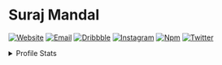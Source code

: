 # Suraj Mandal

[![Website](https://img.shields.io/badge/website-01295c?style=for-the-badge&logo=About.me&logoColor=white)](https://surajmandal.in)
[![Email](https://img.shields.io/badge/email-2d1f3c?style=for-the-badge&logo=About.me&logoColor=white)](https://img.shields.io/badge/email-%E2%9C%89%EF%B8%8F-blue)
[![Dribbble](https://img.shields.io/badge/Dribbble-EA4C89?style=for-the-badge&logo=dribbble&logoColor=white)](https://img.shields.io/badge/dribbble-4-pink)
[![Instagram](	https://img.shields.io/badge/Instagram-E4405F?style=for-the-badge&logo=instagram&logoColor=white)](https://img.shields.io/badge/instagram-%F0%9F%91%8D-fd1d1d)
[![Npm](https://img.shields.io/badge/npm-CB3837?style=for-the-badge&logo=npm&logoColor=white)](https://img.shields.io/badge/npm-1%20pkg-green)
[![Twitter](https://img.shields.io/badge/Twitter-1DA1F2?style=for-the-badge&logo=twitter&logoColor=white)](https://img.shields.io/twitter/url?style=social&url=https%3A%2F%2Ftwitter.com%2Fsurajmandalcell)

<details close>
  <summary>Profile Stats</summary>
  <p align="left">
    <img src="https://firebasestorage.googleapis.com/v0/b/suraj-personal.appspot.com/o/gh%2Fstreak-image.svg?alt=media&token=3842b9a7-6e85-491d-99ca-e526accd3dd2" width="49.5%">
    &nbsp; &nbsp;
    <img src="https://firebasestorage.googleapis.com/v0/b/suraj-personal.appspot.com/o/gh%2Fstats-image.svg?alt=media&token=f3a64122-1195-4c8d-9000-ef08675a52f4" width="45%">
  </p>
  <picture>
      <source media="(prefers-color-scheme: dark)" srcset="dist/github-snake.svg?color_snake=#4489ec&color_dots=#2d333b,#14482e,#067238,#2dab47,#38d353" />
      <source media="(prefers-color-scheme: light)" srcset="dist/github-snake.svg" />
      <img alt="github-snake" src="dist/github-snake.svg" />
    </picture>
</details>
